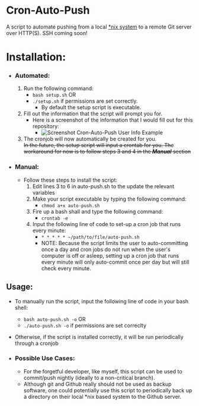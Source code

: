 # Cron-Auto-Push

A script to automate pushing from a local [\*nix system](https://en.wikipedia.org/wiki/Unix-like) to a remote Git server over HTTP(S). SSH coming soon!

# Installation:

* ### Automated:

    1. Run the following command:
        * `bash setup.sh` OR
        * `./setup.sh` if permissions are set correctly.
            * By default the setup script is executable.
    2. Fill out the information that the script will prompt you for.
        * Here is a screenshot of the information that I would fill out for this repository:
            * ![Screenshot Cron-Auto-Push User Info Example](https://tejvuligonda.github.io/public/img/Screenshot-CronAutoPush-User-Info-Example.png)
    3. The cronjob will now automatically be created for you.  
        ~~In the future, the setup script will input a crontab for you. The workaround for now is to follow steps 3 and 4 in the **_Manual_** section~~

* ### Manual:

    * Follow these steps to install the script:
        1. Edit lines 3 to 6 in auto-push.sh to the update the relevant variables
        2. Make your script executable by typing the following command:
            * `chmod a+x auto-push.sh`
        3. Fire up a bash shall and type the following command:
            * `crontab -e`
        4. Input the following line of code to set-up a cron job that runs every minute:
            * `* * * * * ~/path/to/file/auto-push.sh`
            * NOTE: Because the script limits the user to auto-committing once a day and cron jobs do not run when the user's computer is off or asleep, setting up a cron job that runs every minute will only auto-commit once per day but will still check every minute.

## Usage:

* To manually run the script, input the following line of code in your bash shell:
    * `bash auto-push.sh -o` OR
    * `./auto-push.sh -o` if permissions are set correclty
* Otherwise, if the script is installed correctly, it will be run periodically through a cronjob
* ### Possible Use Cases:

    * For the forgetful developer, like myself, this script can be used to commit/push nightly (ideally to a non-critical branch).
    * Although git and Github really should not be used as backup software, one could potentially use this script to periodically back up a directory on their local \*nix based system to the Github server.
